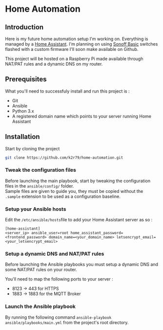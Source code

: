 # Home Automation

## Introduction

Here is my future home automation setup I'm working on. Everything is managed by a [Home Assistant](https://www.home-assistant.io/). I'm planning on using [Sonoff Basic](http://sonoff.itead.cc/en/products/sonoff/sonoff-basic) switches flashed with a custom firmware I'll soon make available on Github.

This project will be hosted on a Raspberry Pi made available through NAT/PAT rules and a dynamic DNS on my router.

## Prerequisites

What you'll need to successfuly install and run this project is :

* Git
* Ansible
* Python 3.x
* A registered domain name which points to your server running Home Assistant

## Installation

Start by cloning the project

```bash
git clone https://github.com/k2r79/home-automation.git
```

### Tweak the configuration files

Before launching the main playbook, start by tweaking the configuration files in the `ansible/config/` folder.  
Sample files are given to guide you, they must be copied without the `.sample` extension to be used as a configuration baseline.

### Setup your Ansible hosts

Edit the `/etc/ansible/hosts`file to add your Home Assistant server as so :

```
[home-assistant]
<server_ip> ansible_user=root home_assistant_password=<frontend_password> domain_name=<your_domain_name> letsencrypt_email=<your_letsencrypt_email>
```

### Setup a dynamic DNS and NAT/PAT rules

Before launching the Ansible playbooks you must setup a dynamic DNS and some NAT/PAT rules on your router.

You'll need to map the following ports to your server :
- 8123 -> 443 for HTTPS
- 1883 -> 1883 for the MQTT Broker

### Launch the Ansible playbook

By running the following command `ansible-playbook ansible/playbooks/main.yml` from the project's root directory.

